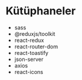 # Kütüphaneler

- sass
- @reduxjs/toolkit
- react-redux
- react-router-dom
- react-toastify
- json-server
- axios
- react-icons
